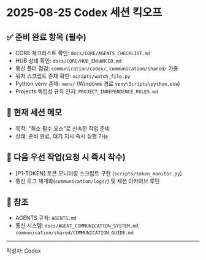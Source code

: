 # 2025-08-25 Codex 세션 킥오프

## ✅ 준비 완료 항목 (필수)
- CORE 체크리스트 확인: `docs/CORE/AGENTS_CHECKLIST.md`
- HUB 상태 확인: `docs/CORE/HUB_ENHANCED.md`
- 통신 폴더 점검: `communication/codex/`, `communication/shared/` 가용
- 워처 스크립트 존재 확인: `scripts/watch_file.py`
- Python venv 존재: `venv/` (Windows 경로 `venv\Scripts\python.exe`)
- Projects 독립성 규칙 인지: `PROJECT_INDEPENDENCE_RULES.md`

## 📌 현재 세션 메모
- 목적: “최소 필수 요소”로 신속한 작업 준비
- 상태: 준비 완료, 대기 지시 즉시 실행 가능

## 🎯 다음 우선 작업(요청 시 즉시 착수)
- [P1-TOKEN] 토큰 모니터링 스크립트 구현 (`scripts/token_monitor.py`)
- 통신 로그 체계화(`communication/logs/`) 및 세션 아카이브 루틴

## 🔗 참조
- AGENTS 규칙: `AGENTS.md`
- 통신 시스템: `docs/AGENT_COMMUNICATION_SYSTEM.md`, `communication/shared/COMMUNICATION_GUIDE.md`

---
작성자: Codex

